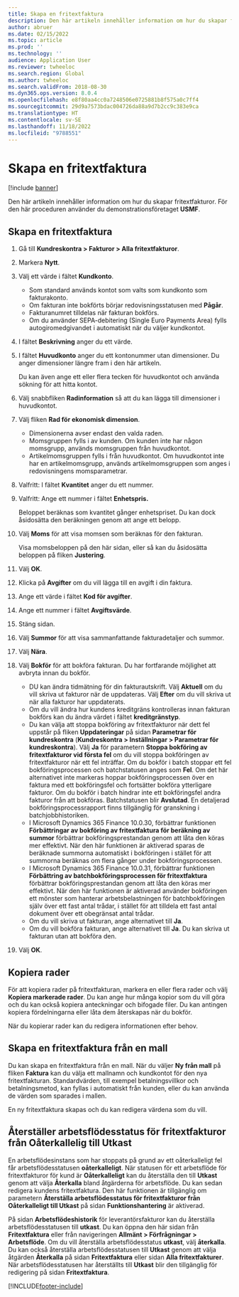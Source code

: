 ```yaml
---
title: Skapa en fritextfaktura
description: Den här artikeln innehåller information om hur du skapar fritextfakturor.
author: abruer
ms.date: 02/15/2022
ms.topic: article
ms.prod: ''
ms.technology: ''
audience: Application User
ms.reviewer: twheeloc
ms.search.region: Global
ms.author: twheeloc
ms.search.validFrom: 2018-08-30
ms.dyn365.ops.version: 8.0.4
ms.openlocfilehash: e8f80aa4cc0a7248506e0725881b8f575a0c7ff4
ms.sourcegitcommit: 29d9a7573bdac004726da88a9d7b2cc9c383e9ca
ms.translationtype: HT
ms.contentlocale: sv-SE
ms.lasthandoff: 11/18/2022
ms.locfileid: "9788551"
---
```

# <a name="create-a-free-text-invoice"></a>Skapa en fritextfaktura

[!include [banner](../includes/banner.md)]

Den här artikeln innehåller information om hur du skapar fritextfakturor. För den här proceduren använder du demonstrationsföretaget **USMF**.

## <a name="create-a-free-text-invoice"></a>Skapa en fritextfaktura

1. Gå till **Kundreskontra \> Fakturor \> Alla fritextfakturor**.
2. Markera **Nytt**.
3. Välj ett värde i fältet **Kundkonto**.

    * Som standard används kontot som valts som kundkonto som fakturakonto.
    * Om fakturan inte bokförts börjar redovisningsstatusen med **Pågår**.
    * Fakturanumret tilldelas när fakturan bokförs.
    * Om du använder SEPA-debitering (Single Euro Payments Area) fylls autogiromedgivandet i automatiskt när du väljer kundkontot.

4. I fältet **Beskrivning** anger du ett värde.
5. I fältet **Huvudkonto** anger du ett kontonummer utan dimensioner. Du anger dimensioner längre fram i den här artikeln.

    Du kan även ange ett eller flera tecken för huvudkontot och använda sökning för att hitta kontot.

6. Välj snabbfliken **Radinformation** så att du kan lägga till dimensioner i huvudkontot.
7. Välj fliken **Rad för ekonomisk dimension**.

    * Dimensionerna avser endast den valda raden.
    * Momsgruppen fylls i av kunden. Om kunden inte har någon momsgrupp, används momsgruppen från huvudkontot.
    * Artikelmomsgruppen fylls i från huvudkontot. Om huvudkontot inte har en artikelmomsgrupp, används artikelmomsgruppen som anges i redovisningens momsparametrar.

8. Valfritt: I fältet **Kvantitet** anger du ett nummer.
9. Valfritt: Ange ett nummer i fältet **Enhetspris.**

    Beloppet beräknas som kvantitet gånger enhetspriset. Du kan dock åsidosätta den beräkningen genom att ange ett belopp.

10. Välj **Moms** för att visa momsen som beräknas för den fakturan.

    Visa momsbeloppen på den här sidan, eller så kan du åsidosätta beloppen på fliken **Justering**.

11. Välj **OK**.
12. Klicka på **Avgifter** om du vill lägga till en avgift i din faktura.
13. Ange ett värde i fältet **Kod för avgifter**.
14. Ange ett nummer i fältet **Avgiftsvärde**.
15. Stäng sidan.
16. Välj **Summor** för att visa sammanfattande fakturadetaljer och summor.
17. Välj **Nära**.
18. Välj **Bokför** för att bokföra fakturan. Du har fortfarande möjlighet att avbryta innan du bokför.

    * DU kan ändra tidmätning för din fakturautskrift. Välj **Aktuell** om du vill skriva ut fakturor när de uppdateras. Välj **Efter** om du vill skriva ut när alla fakturor har uppdaterats.
    * Om du vill ändra hur kundens kreditgräns kontrolleras innan fakturan bokförs kan du ändra värdet i fältet **kreditgränstyp**.
    * Du kan välja att stoppa bokföring av fritextfakturor när dett fel uppstår på fliken **Uppdateringar** på sidan **Parametrar för kundreskontra** (**Kundreskontra > Inställningar > Parametrar för kundreskontra**). Välj **Ja** för parametern **Stoppa bokföring av fritextfakturor vid första fel** om du vill stoppa bokföringen av fritextfakturor när ett fel inträffar. Om du bokför i batch stoppar ett fel bokföringsprocessen och batchstatusen anges som **Fel**. Om det här alternativet inte markeras hoppar bokföringsprocessen över en faktura med ett bokföringsfel och fortsätter bokföra ytterligare fakturor. Om du bokför i batch hindrar inte ett bokföringsfel andra fakturor från att bokföras. Batchstatusen blir **Avslutad**. En detaljerad bokföringsprocessrapport finns tillgänglig för granskning i batchjobbhistoriken.
    * I Microsoft Dynamics 365 Finance 10.0.30, förbättrar funktionen **Förbättringar av bokföring av fritextfaktura för beräkning av summor** förbättrar bokföringsprestandan genom att låta den köras mer effektivt. När den här funktionen är aktiverad sparas de beräknade summorna automatiskt i bokföringen i stället för att summorna beräknas om flera gånger under bokföringsprocessen. 
    * I Microsoft Dynamics 365 Finance 10.0.31, förbättrar funktionen **Förbättring av batchbokföringsprocessen för fritextfaktura** förbättrar bokföringsprestandan genom att låta den köras mer effektivt. När den här funktionen är aktiverad använder bokföringen ett mönster som hanterar arbetsbelastningen för batchbokföringen själv över ett fast antal trådar, i stället för att tilldela ett fast antal dokument över ett obegränsat antal trådar.
    * Om du vill skriva ut fakturan, ange alternativet till **Ja**.
    * Om du vill bokföra fakturan, ange alternativet till **Ja**. Du kan skriva ut fakturan utan att bokföra den.

19. Välj **OK**.

## <a name="copy-lines"></a>Kopiera rader
För att kopiera rader på fritextfakturan, markera en eller flera rader och välj **Kopiera markerade rader**. Du kan ange hur många kopior som du vill göra och du kan också kopiera anteckningar och bifogade filer. Du kan antingen kopiera fördelningarna eller låta dem återskapas när du bokför.

När du kopierar rader kan du redigera informationen efter behov.

## <a name="create-a-free-text-invoice-from-a-template"></a>Skapa en fritextfaktura från en mall
Du kan skapa en fritextfaktura från en mall. När du väljer **Ny från mall** på fliken **Faktura** kan du välja ett mallnamn och kundkontot för den nya fritextfakturan. Standardvärden, till exempel betalningsvillkor och betalningsmetod, kan fyllas i automatiskt från kunden, eller du kan använda de värden som sparades i mallen.

En ny fritextfaktura skapas och du kan redigera värdena som du vill.

## <a name="resetting-the-workflow-status-for-free-text-invoices-from-unrecoverable-to-draft"></a>Återställer arbetsflödesstatus för fritextfakturor från Oåterkallelig till Utkast
En arbetsflödesinstans som har stoppats på grund av ett oåterkalleligt fel får arbetsflödesstatusen **oåterkalleligt**. När statusen för ett arbetsflöde för fritextfakturor för kund är **Oåterkalleligt** kan du återställa den till **Utkast** genom att välja **Återkalla** bland åtgärderna för arbetsflöde. Du kan sedan redigera kundens fritextfaktura. Den här funktionen är tillgänglig om parametern **Återställa arbetsflödesstatus för fritextfakturor från Oåterkalleligt till Utkast** på sidan **Funktionshantering** är aktiverad.

På sidan **Arbetsflödeshistorik** för leverantörsfakturor kan du återställa arbetsflödesstatusen till **utkast**. Du kan öppna den här sidan från **Fritextfaktura** eller från navigeringen **Allmänt > Förfrågningar > Arbetsflöde**. Om du vill återställa arbetsflödesstatus **utkast**, välj **återkalla**. Du kan också återställa arbetsflödesstatusen till **Utkast** genom att välja åtgärden **Återkalla** på sidan **Fritextfaktura** eller sidan **Alla fritextfakturer**. När arbetsflödesstatusen har återställts till **Utkast** blir den tillgänglig för redigering på sidan **Fritextfaktura**.



[!INCLUDE[footer-include](../../includes/footer-banner.md)]
